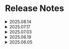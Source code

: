 # Release Notes

<details>
<summary>2025.08.14</summary>

📦 **AI Worker**  
> **Version:** `1.1.10`  
> **Released:** 2025-08-13  
> 🔗 [Repository](https://github.com/ROBOTIS-GIT/ai_worker/releases/tag/1.1.10)

Added start/pause feature for ffw_joint_trajectory_command_broadcaster.
- Pushing the trigger will start and stop the teleop

Added ffw_robot_manager ros2 controller.
- Head LED Control
    - FFW Robot Manager Detects Dynamixel Hardware Error and changes led.
<img src="/release_note/ai_worker/ffw_head_led.gif" alt="AI Worker Head LED">


- Dynamixel Torque Control
    - Provides Torque disable option when the Dynamixel Hardware Error is detected.

Added ZED mini to URDF
<img src="/release_note/ai_worker/ffw_zed_urdf.png" alt="AI Worker ZED URDF">

Support Moveit for FFW SG2
<img src="/release_note/ai_worker/ffw_moveit.gif" alt="AI Worker Moveit">


📦 **Physical AI Tools**
> **Version:** `0.6.6`  
> **Released:** 2025-08-12  
> 🔗 [Repository](https://github.com/ROBOTIS-GIT/physical_ai_tools/releases/tag/0.6.6)

Training loss display in Web UI
- Added current training loss value display to the Training page in web UI.
<img src="/release_note/ai_worker/ffw_training_loss.png" alt="Physical AI Tools Training Loss">

Enhanced policy model selection for inference
- Added file browsing functionality to make policy model path selection more intuitive and convenient when performing inference.
<img src="/release_note/ai_worker/ffw_policy_path.png" alt="Physical AI Tools Policy Path">

📦 **ROBOTIS LAB**
> **Version:** `0.1.2`  
> **Released:** 2025-08-11  
> 🔗 [Repository](https://github.com/ROBOTIS-GIT/robotis_lab)

Added FFW BG2 Pick-and-Place Imitation Learning Environment.
- Built an imitation learning environment for cylindrical rod pick-and-place using the FFW BG2 robot.
<img src="/release_note/ai_worker/ffw_imitation_learning_env.png" alt="Robotis Lab Imitation Learning Environment">
</details>


<details>
<summary>2025.07.17</summary>

📦 **AI Worker**  
> **Version:** `1.1.8`  
> **Released:** 2025-07-14  
> 🔗 [Repository](https://github.com/ROBOTIS-GIT/ai_worker/releases/tag/1.1.8)

Added slow start feature for joint_trajectory_command_broadcaster.
- Modified joystick controller to enable lift control while in swerve mode.
<img src="/release_note/ai_worker/ffw_slow_start.gif" alt="AI Worker Slow Start">

📦 **Physical AI Tools**
> **Version:** `0.6.0`  
> **Released:** 2025-07-16  
> 🔗 [Repository](https://github.com/ROBOTIS-GIT/physical_ai_tools/releases/tag/0.6.0)

Added the training module.
- Model policy training is now supported via the Web GUI.
<img src="/release_note/ai_worker/ffw_training.png" alt="Physical AI Tools Training">

Added an evaluation for trained models.
<img src="/release_note/ai_worker/ffw_policy_evaluation.png" alt="Physical AI Tools Policy Evaluation">
<img src="/release_note/ai_worker/ffw_policy_evaluation_2.png" alt="Physical AI Tools Policy Evaluation">

Added the training module.
- Model policy training is now supported via the Web GUI.
<img src="/release_note/ai_worker/ffw_multi_task.png" alt="Physical AI Tools Multi-Task">
    - Multi-tasking data collection is now supported via the Web GUI.

- It is possible to specify an arbitrary number of task instructions from now on.
<img src="/release_note/ai_worker/ffw_multi_task_2.png" alt="Physical AI Tools Multi-Task">

📦 **ROBOTIS LAB**
> **Version:** `0.1.1`  
> **Released:** 2025-07-16  
> 🔗 [Repository](https://github.com/ROBOTIS-GIT/robotis_lab)

Added Sim2Real functionality to the OMY reach task.
- Development and deployment of Sim2Real capabilities with the OMY robot and NVIDIA Isaac Sim
    - ISAAC SIM
<img src="/release_note/ai_worker/ffw_isaac_sim.png" alt="Robotis Lab Isaac Sim">
    - Real World
<img src="/release_note/ai_worker/ffw_real_world.png" alt="Robotis Lab Real World">
</details>


<details>
<summary>2025.07.03</summary>

📦 **AI Worker**  
> **Version:** `1.1.5`  
> **Released:** 2025-06-30  
> 🔗 [Repository](https://github.com/ROBOTIS-GIT/ai_worker/releases/tag/1.1.5)

Updated FFW-SG2 model with latest configurations and improvements.
- Integrated ROS 2 controller for swerve drive support
- Added joystick control functionality for Swerve drive
- Updated robot configuration for improved system stability
<img src="/release_note/ai_worker/ffw_sg2.png" alt="AI Worker SG2">

📦 **Physical AI Tools**
> **Version:** `0.5.7`  
> **Released:** 2025-06-30  
> 🔗 [Repository](https://github.com/ROBOTIS-GIT/physical_ai_tools/releases/tag/0.5.7)

Enhanced Policy Inference via Web UI.
- Enable AI model inference directly from the inference page without CLI
<img src="/release_note/ai_worker/ffw_inference.png" alt="Physical AI Tools Inference">

📦 **ROBOTIS LAB**
> **Version:** `0.1.0`  
> **Released:** 2025-07-01  
> 🔗 [Repository](https://github.com/ROBOTIS-GIT/robotis_lab)

Released robotis_lab Repository.
- Newly Created Simulation and RL/IL Research Toolkit for Robotis Robots Built on Isaac Lab
<img src="/release_note/ai_worker/ffw_robotis_lab.png" alt="Robotis Lab">
- Added instructions for the AI Worker homepage
<img src="/release_note/ai_worker/ffw_robotis_lab_documentation.png" alt="Robotis Lab">
</details>


<details>
<summary>2025.06.19</summary>

📦 **AI Worker**  
> **Version:** `1.0.9`  
> **Released:** 2025-06-18  
> 🔗 [Repository](https://github.com/ROBOTIS-GIT/ai_worker/releases/tag/1.0.9)


Added Gazebo simulation support for the AI Worker.
    - Included inertial properties in the URDF and XACRO files for the follower model.
<img src="/release_note/ai_worker/ffw_gazebo_sim.png" alt="AI Worker Gazebo Sim.">

📦 **Physical AI Tools**
> **Version:** `0.5.3`  
> **Released:** 2025-06-18  
> 🔗 [Repository](https://github.com/ROBOTIS-GIT/physical_ai_tools/releases/tag/0.5.3)

Web UI-Based ROS2 Data Acquisition System for LeRobot.
- From CLI to UI: Data collection now operates through an intuitive web-based UI using Physical AI Manager
- From fixed configs to flexible launch: Robot types can now be selected dynamically
- From manual commands to task flow: Users can input tasks, and the system sends commands to the Physical AI Server
- From raw topic reading to buffered capture: Improved image acquisition using efficient buffering
<img src="/release_note/ai_worker/ffw_data_collection.png" alt="Physical AI Tools Data Collection">
    - Episode tracking during data collection
    - Real-time monitoring of system resource (CPU, RAM and disk usage)
    - Easy parameter configuration for each data session
    - Simple control via Start / Stop / Retry / Next / Finish buttons
</details>


<details>
<summary>2025.06.05</summary>

📦 **AI Worker**  
> **Version:** `1.0.8`  
> **Released:** 2025-06-02  
> 🔗 [Repository](https://github.com/ROBOTIS-GIT/ai_worker/releases/tag/1.0.8)


AI Worker Hardware REV-4 Release.
<img src="/release_note/ai_worker/ffw_rev4.png" alt="AI Worker REV-4">

- **REV-4**: New outer design, Orin relocated to the chest, ZED camera mounted on the head, and wrist camera with tilt functionality
- **REV-3**: Improved wrist joint
- **REV-2**: Internal development version
- **REV-1**: Initial version equipped with the INSPIRE hand


📦 **Physical AI Tools**
> **Version:** `0.5.2`  
> **Released:** 2025-05-29  
> 🔗 [Repository](https://github.com/ROBOTIS-GIT/physical_ai_tools/releases/tag/0.5.2)

Physical AI Manager - web app for data collection, training, and inference.
- Added a web-based UI tool that shows live image streaming during data collection. You can monitor real-time image streaming through your web browser.
<img src="/release_note/ai_worker/ffw_physical_ai_manager.png" alt="Physical AI Manager">

📦 **AI Worker Website**
> 🔗 [Website](https://ai.robotis.com/)

**AI.ROBOTIS.COM launched**  
- Management of AI.ROBOTIS.COM has begun. The site includes hardware, software, setup guides, and imitation learning manuals for the AI WORKER.
<img src="/release_note/ai_worker/ffw_website.png" alt="Website">
</details>
